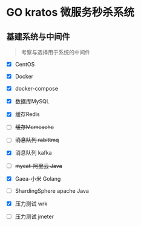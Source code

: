# GO kratos 微服务秒杀系统

## 基建系统与中间件

> 考察与选择用于系统的中间件

- [x] CentOS
- [x] Docker
- [x] docker-compose

- [x] 数据库MySQL

- [x] 缓存Redis
- [ ] ~~缓存Memcache~~

- [ ] ~~消息队列 rabittmq~~
- [x] 消息队列 kafka

- [ ] ~~mycat-阿里云 Java~~
- [x] Gaea-小米 Golang
- [ ] ShardingSphere apache Java

- [x] 压力测试 wrk
- [ ] 压力测试 jmeter